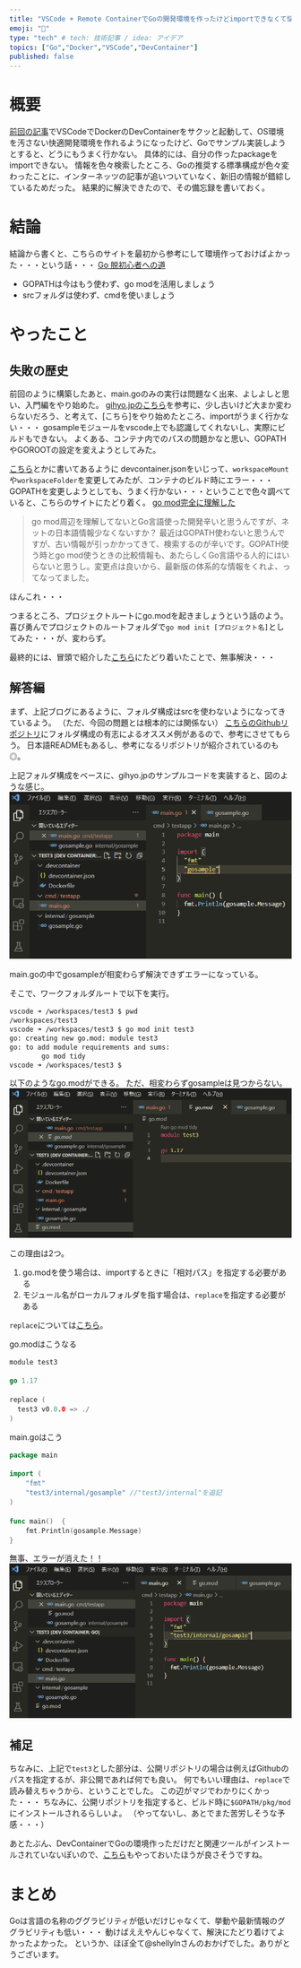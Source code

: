 ```yaml
---
title: "VSCode + Remote ContainerでGoの開発環境を作ったけどimportできなくて悩んだ話"
emoji: "🐷"
type: "tech" # tech: 技術記事 / idea: アイデア
topics: ["Go","Docker","VSCode","DevContainer"]
published: false
---
```

# 概要
[前回の記事](https://qiita.com/ka-zuu/items/3144780ee528815e7557)でVSCodeでDockerのDevContainerをサクッと起動して、OS環境を汚さない快適開発環境を作れるようになったけど、Goでサンプル実装しようとすると、どうにもうまく行かない。
具体的には、自分の作ったpackageをimportできない。
情報を色々検索したところ、Goの推奨する標準構成が色々変わったことに、インターネッツの記事が追いついていなく、新旧の情報が錯綜しているためだった。
結果的に解決できたので、その備忘録を書いておく。

# 結論
結論から書くと、こちらのサイトを最初から参考にして環境作っておけばよかった・・・という話・・・
[Go 脱初心者への道](https://zenn.dev/shellyln/articles/b2992891f8f3f9381025#1.-%E3%83%91%E3%83%83%E3%82%B1%E3%83%BC%E3%82%B8%E4%BD%9C%E6%88%90%E3%83%BB%E3%83%91%E3%83%83%E3%82%B1%E3%83%BC%E3%82%B8%E7%AE%A1%E7%90%86)

* GOPATHは今はもう使わず、go modを活用しましょう
* srcフォルダは使わず、cmdを使いましょう

# やったこと

## 失敗の歴史
前回のように構築したあと、main.goのみの実行は問題なく出来、よしよしと思い、入門編をやり始めた。
[gihyo.jpのこちら](https://qiita.com/tenntenn/items/0e33a4959250d1a55045)を参考に、少し古いけど大まか変わらないだろう、と考えて、[こちら]をやり始めたところ、importがうまく行かない・・・
gosampleモジュールをvscode上でも認識してくれないし、実際にビルドもできない。
よくある、コンテナ内でのパスの問題かなと思い、GOPATHやGOROOTの設定を変えようとしてみた。

[こちら](https://dev.classmethod.jp/articles/vscode-remote-containers-golang/#toc-7)とかに書いてあるように
devcontainer.jsonをいじって、`workspaceMount`や`workspaceFolder`を変更してみたが、コンテナのビルド時にエラー・・・
GOPATHを変更しようとしても、うまく行かない・・・ということで色々調べていると、こちらのサイトにたどり着く。
[go mod完全に理解した](https://zenn.dev/optimisuke/articles/105feac3f8e726830f8c)

> go mod周辺を理解してないとGo言語使った開発辛いと思うんですが、ネットの日本語情報少なくないすか？
最近はGOPATH使わないと思うんですが、古い情報が引っかかってきて、検索するのが辛いです。GOPATH使う時とgo mod使うときの比較情報も、あたらしくGo言語やる人的にはいらないと思うし。変更点は良いから、最新版の体系的な情報をくれよ、ってなってました。

ほんこれ・・・

つまるところ、プロジェクトルートにgo.modを起きましょうという話のよう。
喜び勇んでプロジェクトのルートフォルダで`go mod init [プロジェクト名]`としてみた・・・が、変わらず。

最終的には、冒頭で紹介した[こちら](https://zenn.dev/shellyln/articles/b2992891f8f3f9381025#1.-%E3%83%91%E3%83%83%E3%82%B1%E3%83%BC%E3%82%B8%E4%BD%9C%E6%88%90%E3%83%BB%E3%83%91%E3%83%83%E3%82%B1%E3%83%BC%E3%82%B8%E7%AE%A1%E7%90%86)にたどり着いたことで、無事解決・・・


## 解答編
まず、上記ブログにあるように、フォルダ構成はsrcを使わないようになってきているよう。
（ただ、今回の問題とは根本的には関係ない）
[こちらのGithubリポジトリ](https://github.com/golang-standards/project-layout/blob/master/README_ja.md)にフォルダ構成の有志によるオススメ例があるので、参考にさせてもらう。
日本語READMEもあるし、参考になるリポジトリが紹介されているのも◎。

上記フォルダ構成をベースに、gihyo.jpのサンプルコードを実装すると、図のような感じ。
![](/images/5d1bdff134edf8/5d1bdff134edf8_1.png)


main.goの中でgosampleが相変わらず解決できずエラーになっている。

そこで、ワークフォルダルートで以下を実行。

```shell
vscode ➜ /workspaces/test3 $ pwd
/workspaces/test3
vscode ➜ /workspaces/test3 $ go mod init test3
go: creating new go.mod: module test3
go: to add module requirements and sums:
        go mod tidy
vscode ➜ /workspaces/test3 $ 
```

以下のようなgo.modができる。
ただ、相変わらずgosampleは見つからない。
![](/images/5d1bdff134edf8/5d1bdff134edf8_2.png)


この理由は2つ。
1. go.modを使う場合は、importするときに「相対パス」を指定する必要がある
2. モジュール名がローカルフォルダを指す場合は、`replace`を指定する必要がある

`replace`については[こちら](https://zenn.dev/shellyln/articles/b2992891f8f3f9381025#1.-b.-%E3%81%93%E3%82%8C%E3%81%8B%E3%82%89%E5%A7%8B%E3%82%81%E3%82%8B%E3%83%97%E3%83%AD%E3%82%B8%E3%82%A7%E3%82%AF%E3%83%88%E3%81%A7%E3%81%AF%E3%80%81%E6%9C%80%E5%88%9D%E3%81%8B%E3%82%89%E6%96%B0%E3%81%97%E3%81%84%E3%83%91%E3%83%83%E3%82%B1%E3%83%BC%E3%82%B8%E7%AE%A1%E7%90%86%E3%82%B7%E3%82%B9%E3%83%86%E3%83%A0%E3%81%A7%E3%81%82%E3%82%8B-go-modules-%E3%82%92%E4%BD%BF%E3%81%86)。

go.modはこうなる

```go
module test3

go 1.17

replace (
  test3 v0.0.0 => ./
)
```

main.goはこう

```go
package main

import (
	"fmt"
	"test3/internal/gosample" //"test3/internal"を追記
)

func main()  {
	fmt.Println(gosample.Message)
}
```

無事、エラーが消えた！！
![](/images/5d1bdff134edf8/5d1bdff134edf8_3.png)

## 補足
ちなみに、上記で`test3`とした部分は、公開リポジトリの場合は例えばGithubのパスを指定するが、非公開であれば何でも良い。
何でもいい理由は、`replace`で読み替えちゃうから、ということでした。
この辺がマジでわかりにくかった・・・
ちなみに、公開リポジトリを指定すると、ビルド時に`$GOPATH/pkg/mod`にインストールされるらしいよ。
（やってないし、あとでまた苦労しそうな予感・・・）

あとたぶん、DevContainerでGoの環境作っただけだと関連ツールがインストールされていないぽいので、[こちら](https://zenn.dev/tomi/articles/2020-10-22-go-docker#%E8%A3%9C%E5%AE%8C%E3%83%84%E3%83%BC%E3%83%AB%E3%81%AE%E3%82%A4%E3%83%B3%E3%82%B9%E3%83%88%E3%83%BC%E3%83%AB)もやっておいたほうが良さそうですね。

# まとめ
Goは言語の名称のググラビリティが低いだけじゃなくて、挙動や最新情報のググラビリティも低い・・・
動けばええやんじゃなくて、解決にたどり着けてよかったよかった。
というか、ほぼ全て@shellylnさんのおかげでした。ありがとうございます。
